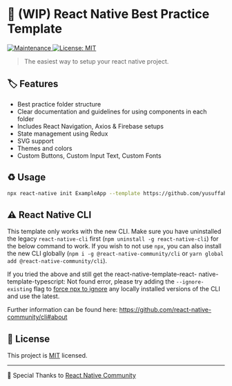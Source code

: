 # :arrow_up_small: (WIP) React Native Best Practice Template

<p>
  <a href="https://github.com/react-native-community/react-native-template-typescript/graphs/commit-activity">
    <img alt="Maintenance" src="https://img.shields.io/badge/Maintained%3F-yes-green.svg" />
  </a>
  <a href="https://github.com/react-native-community/react-native-template-typescript/blob/master/LICENSE">
    <img alt="License: MIT" src="https://img.shields.io/badge/License-MIT-yellow.svg" />
  </a>
</p>

> The easiest way to setup your react native project.

## :label: Features
- Best practice folder structure
- Clear documentation and guidelines for using components in each folder
- Includes React Navigation, Axios & Firebase setups
- State management using Redux
- SVG support
- Themes and colors
- Custom Buttons, Custom Input Text, Custom Fonts

## :recycle: Usage

```sh
npx react-native init ExampleApp --template https://github.com/yusuffahrizal/react-native-easy-setup.git
```

## :warning: React Native CLI

This template only works with the new CLI. Make sure you have uninstalled the legacy `react-native-cli` first (`npm uninstall -g react-native-cli`) for the below command to work. If you wish to not use `npx`, you can also install the new CLI globally (`npm i -g @react-native-community/cli` or `yarn global add @react-native-community/cli`).

If you tried the above and still get the react-native-template-react- native-template-typescript: Not found error, please try adding the `--ignore-existing` flag to [force npx to ignore](https://github.com/npm/npx#description) any locally installed versions of the CLI and use the latest.

Further information can be found here: https://github.com/react-native-community/cli#about

## :bookmark: License

This project is [MIT](https://github.com/yusuffahrizal/react-native-easy-setup/blob/master/license.txt) licensed.

---
:love_letter: Special Thanks to [React Native Community](https://github.com/react-native-community)